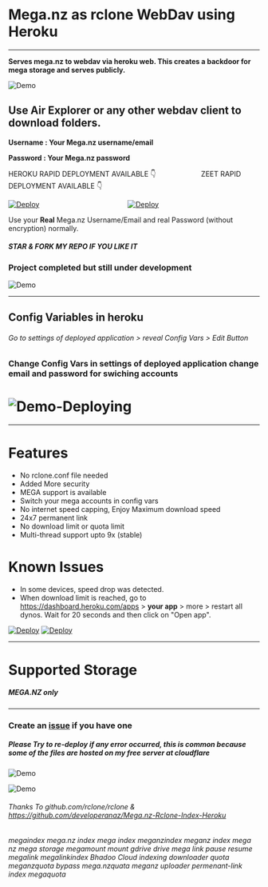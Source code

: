 # Mega.nz as rclone WebDav using Heroku
---------------------

**Serves mega.nz to webdav via heroku web. This creates a backdoor for mega storage and serves publicly.**

![Demo](https://raw.githubusercontent.com/bluehypergiant/Mega.nz-Rclone-Index-Heroku/main/.example_images/megaandindex.PNG)


## Use Air Explorer or any other webdav client to download folders. 
**Username : Your Mega.nz username/email**

**Password : Your Mega.nz password**


HEROKU RAPID DEPLOYMENT AVAILABLE 👇 &nbsp; &nbsp; &nbsp; &nbsp; &nbsp; &nbsp; &nbsp; &nbsp; &nbsp; &nbsp; &nbsp; ZEET RAPID DEPLOYMENT AVAILABLE 👇

[![Deploy](https://www.herokucdn.com/deploy/button.svg)](https://heroku.com/deploy?template=https://github.com/bluehypergiant/Mega.nz-Rclone-Index-Heroku) &nbsp; &nbsp; &nbsp; &nbsp; &nbsp; &nbsp; &nbsp; &nbsp; &nbsp; &nbsp; &nbsp; &nbsp; &nbsp; &nbsp; &nbsp; &nbsp; &nbsp; &nbsp; &nbsp; &nbsp; &nbsp; &nbsp; [![Deploy](https://deploy.zeet.co/Mega.nz-Rclone-Index-Heroku.svg)](https://deploy.zeet.co/?url=https://github.com/bluehypergiant/Mega.nz-Rclone-Index-Heroku)

Use your **Real** Mega.nz Username/Email and real Password (without encryption) normally. 

##### STAR & FORK MY REPO IF YOU LIKE IT

### Project completed but still under development

![Demo](https://raw.githubusercontent.com/bluehypergiant/Mega.nz-Rclone-Index-Heroku/main/.example_images/deployedV.PNG)

------------

## Config Variables in heroku

###### Go to settings of deployed application > reveal Config Vars > Edit Button

### Change Config Vars in settings of deployed application change email and password for swiching accounts

# ![Demo-Deploying](https://raw.githubusercontent.com/bluehypergiant/Mega.nz-Rclone-Index-Heroku/main/.example_images/newdeploying.PNG)

------------
# Features

* No rclone.conf file needed
* Added More security
* MEGA support is available
* Switch your mega accounts in config vars
* No internet speed capping, Enjoy Maximum download speed
* 24x7 permanent link
* No download limit or quota limit
* Multi-thread support upto 9x (stable)

# Known Issues
* In some devices, speed drop was detected. 
* When download limit is reached, go to https://dashboard.heroku.com/apps > **your app** > more > restart all dynos. Wait for 20 seconds and then click on "Open app".

[![Deploy](https://www.herokucdn.com/deploy/button.svg)](https://heroku.com/deploy?template=https://github.com/bluehypergiant/Mega.nz-Rclone-Index-Heroku)
[![Deploy](https://deploy.zeet.co/Mega.nz-Rclone-Index-Heroku.svg)](https://deploy.zeet.co/?url=https://github.com/bluehypergiant/Mega.nz-Rclone-Index-Heroku)

---
# Supported Storage
##### MEGA.NZ only
-------------------


### Create an [issue](https://github.com/bluehypergiant/Mega.nz-Rclone-Index-Heroku-BETA/issues/new) if you have one

##### Please Try to re-deploy if any error occurred, this is common because some of the files are hosted on my free server at cloudflare

![Demo](https://raw.githubusercontent.com/bluehypergiant/Mega.nz-Rclone-Index-Heroku/main/.example_images/samplemega.PNG)

![Demo](https://raw.githubusercontent.com/bluehypergiant/Mega.nz-Rclone-Index-Heroku/main/.example_images/megaandindex.PNG)

###### Thanks To github.com/rclone/rclone & https://github.com/developeranaz/Mega.nz-Rclone-Index-Heroku

###### megaindex mega.nz index mega index meganzindex meganz index mega nz mega storage megamount mount gdrive drive mega link pause resume megalink megalinkindex Bhadoo Cloud indexing downloader quota meganzquota bypass mega.nzquata meganz uploader permenant-link index megaquota

<meta name="googlec978fa026335d582.html meganz index mega.nz index meganzindex" content="...">
<meta name="google-site-verification: googlec978fa026335d582.html" content="...">
